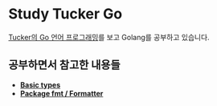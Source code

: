 # Study Tucker Go

[Tucker의 Go 언어 프로그래밍](http://www.yes24.com/Product/Goods/99108736)를 보고 Golang를 공부하고 있습니다.

## 공부하면서 참고한 내용들
- [**Basic types**](https://golang.org/ref/spec)
- [**Package fmt / Formatter**](https://golang.org/pkg/fmt/)